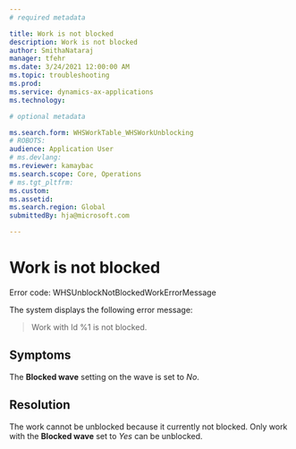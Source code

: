 ```yaml
---
# required metadata

title: Work is not blocked
description: Work is not blocked
author: SmithaNataraj
manager: tfehr
ms.date: 3/24/2021 12:00:00 AM
ms.topic: troubleshooting
ms.prod: 
ms.service: dynamics-ax-applications
ms.technology: 

# optional metadata

ms.search.form: WHSWorkTable_WHSWorkUnblocking
# ROBOTS: 
audience: Application User
# ms.devlang: 
ms.reviewer: kamaybac
ms.search.scope: Core, Operations
# ms.tgt_pltfrm: 
ms.custom: 
ms.assetid: 
ms.search.region: Global
submittedBy: hja@microsoft.com

---
```


# Work is not blocked

Error code: WHSUnblockNotBlockedWorkErrorMessage

The system displays the following error message:

> Work with Id %1 is not blocked.

## Symptoms
The **Blocked wave** setting on the wave is set to *No*.




## Resolution
The work cannot be unblocked because it currently not blocked. Only work with the **Blocked wave** set to *Yes* can be unblocked.



